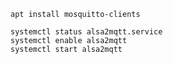 
    apt install mosquitto-clients

    systemctl status alsa2mqtt.service
    systemctl enable alsa2mqtt
    systemctl start alsa2mqtt
